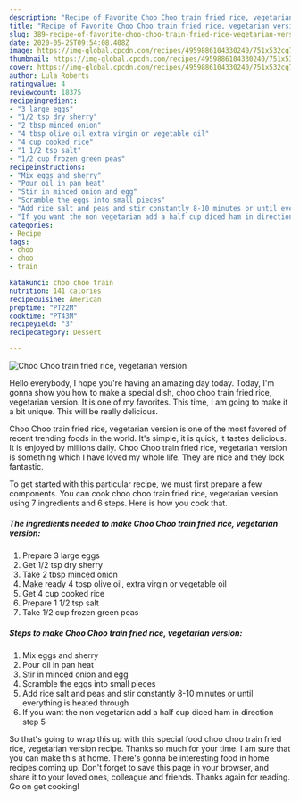 ```yaml
---
description: "Recipe of Favorite Choo Choo train fried rice, vegetarian version"
title: "Recipe of Favorite Choo Choo train fried rice, vegetarian version"
slug: 389-recipe-of-favorite-choo-choo-train-fried-rice-vegetarian-version
date: 2020-05-25T09:54:08.408Z
image: https://img-global.cpcdn.com/recipes/4959886104330240/751x532cq70/choo-choo-train-fried-rice-vegetarian-version-recipe-main-photo.jpg
thumbnail: https://img-global.cpcdn.com/recipes/4959886104330240/751x532cq70/choo-choo-train-fried-rice-vegetarian-version-recipe-main-photo.jpg
cover: https://img-global.cpcdn.com/recipes/4959886104330240/751x532cq70/choo-choo-train-fried-rice-vegetarian-version-recipe-main-photo.jpg
author: Lula Roberts
ratingvalue: 4
reviewcount: 18375
recipeingredient:
- "3 large eggs"
- "1/2 tsp dry sherry"
- "2 tbsp minced onion"
- "4 tbsp olive oil extra virgin or vegetable oil"
- "4 cup cooked rice"
- "1 1/2 tsp salt"
- "1/2 cup frozen green peas"
recipeinstructions:
- "Mix eggs and sherry"
- "Pour oil in pan heat"
- "Stir in minced onion and egg"
- "Scramble the eggs into small pieces"
- "Add rice salt and peas and stir constantly 8-10 minutes or until everything is heated through"
- "If you want the non vegetarian add a half cup diced ham in direction step 5"
categories:
- Recipe
tags:
- choo
- choo
- train

katakunci: choo choo train 
nutrition: 141 calories
recipecuisine: American
preptime: "PT22M"
cooktime: "PT43M"
recipeyield: "3"
recipecategory: Dessert

---
```



![Choo Choo train fried rice, vegetarian version](https://img-global.cpcdn.com/recipes/4959886104330240/751x532cq70/choo-choo-train-fried-rice-vegetarian-version-recipe-main-photo.jpg)

Hello everybody, I hope you're having an amazing day today. Today, I'm gonna show you how to make a special dish, choo choo train fried rice, vegetarian version. It is one of my favorites. This time, I am going to make it a bit unique. This will be really delicious.



Choo Choo train fried rice, vegetarian version is one of the most favored of recent trending foods in the world. It's simple, it is quick, it tastes delicious. It is enjoyed by millions daily. Choo Choo train fried rice, vegetarian version is something which I have loved my whole life. They are nice and they look fantastic.


To get started with this particular recipe, we must first prepare a few components. You can cook choo choo train fried rice, vegetarian version using 7 ingredients and 6 steps. Here is how you cook that.

<!--inarticleads1-->

##### The ingredients needed to make Choo Choo train fried rice, vegetarian version:

1. Prepare 3 large eggs
1. Get 1/2 tsp dry sherry
1. Take 2 tbsp minced onion
1. Make ready 4 tbsp olive oil, extra virgin or vegetable oil
1. Get 4 cup cooked rice
1. Prepare 1 1/2 tsp salt
1. Take 1/2 cup frozen green peas




<!--inarticleads2-->

##### Steps to make Choo Choo train fried rice, vegetarian version:

1. Mix eggs and sherry
1. Pour oil in pan heat
1. Stir in minced onion and egg
1. Scramble the eggs into small pieces
1. Add rice salt and peas and stir constantly 8-10 minutes or until everything is heated through
1. If you want the non vegetarian add a half cup diced ham in direction step 5




So that's going to wrap this up with this special food choo choo train fried rice, vegetarian version recipe. Thanks so much for your time. I am sure that you can make this at home. There's gonna be interesting food in home recipes coming up. Don't forget to save this page in your browser, and share it to your loved ones, colleague and friends. Thanks again for reading. Go on get cooking!

